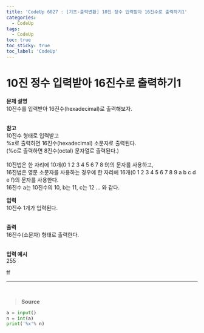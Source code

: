 ```yaml
---
title: 'CodeUp 6027 : [기초-출력변환] 10진 정수 입력받아 16진수로 출력하기1'
categories:
  - CodeUp
tags:
  - CodeUp
toc: true
toc_sticky: true
toc_label: 'CodeUp'
---
```


# 10진 정수 입력받아 16진수로 출력하기1

**문제 설명**  
10진수를 입력받아 16진수(hexadecimal)로 출력해보자.  
<br>

**참고**  
10진수 형태로 입력받고  
%x로 출력하면 16진수(hexadecimal) 소문자로 출력된다.  
(%o로 출력하면 8진수(octal) 문자열로 출력된다.)  
<br>
10진법은 한 자리에 10개(0 1 2 3 4 5 6 7 8 9)의 문자를 사용하고,  
16진법은 영문 소문자를 사용하는 경우에 한 자리에 16개(0 1 2 3 4 5 6 7 8 9 a b c d e f)의 문자를 사용한다.  
16진수 a는 10진수의 10, b는 11, c는 12 ... 와 같다.

**입력**  
10진수 1개가 입력된다.  
<br>

**출력**  
16진수(소문자) 형태로 출력한다.  
<br>

**입력 예시**  
255
<br>

ff

---

<br>

> **Source**

```python
a = input()
n = int(a)
print('%x'% n)
```
